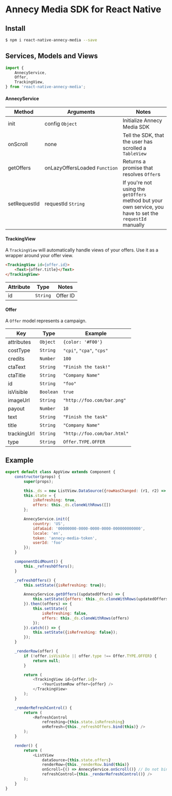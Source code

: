 # Annecy Media SDK for React Native

## Install

```bash
$ npm i react-native-annecy-media --save
```

## Services, Models and Views

```javascript
import {
    AnnecyService,
    Offer,
    TrackingView,
} from 'react-native-annecy-media';
```

#### AnnecyService

| Method | Arguments | Notes |
| ------ | --------- | ----- |
| init   | config&nbsp;`Object` | Initialize Annecy Media SDK |
| onScroll | none | Tell the SDK, that the user has scrolled a `TableView` |
| getOffers | onLazyOffersLoaded&nbsp;`Function` | Returns a promise that resolves `Offer`s |
| setRequestId | requestId&nbsp;`String` | If you're not using the `getOffers` method but your own service, you have to set the `requestId` manually |

#### TrackingView

A `TrackingView` will automatically handle views of your offers. Use it as a wrapper around your offer view.

```html
<TrackingView id={offer.id}>
    <Text>{offer.title}</Text>
</TrackingView>

```

| Attribute | Type       | Notes    |
| --------- | ---------- | -------- |
| id        | `String`   | Offer ID |

#### Offer

A `Offer` model represents a campaign.

| Key         | Type      | Example                     |
| ----------- | --------- | --------------------------- |
| attributes  | `Object`  | `{color: '#F00'}`           |
| costType    | `String`  | `"cpi"`, `"cpa"`, `"cps"`   |
| credits     | `Number`  | `100`                       |
| ctaText     | `String`  | `"Finish the task!"`        |
| ctaTitle    | `String`  | `"Company Name"`            |
| id          | `String`  | `"foo"`                     |
| isVisible   | `Boolean` | `true`                      |
| imageUrl    | `String`  | `"http://foo.com/bar.png"`  |
| payout      | `Number`  | `10`                        |
| text        | `String`  | `"Finish the task"`         |
| title       | `String`  | `"Company Name"`            |
| trackingUrl | `String`  | `"http://foo.com/bar.html"` |
| type        | `String`  | `Offer.TYPE.OFFER`          |

## Example

```javascript
export default class AppView extends Component {
    constructor(props) {
        super(props);

        this._ds = new ListView.DataSource({rowHasChanged: (r1, r2) => r1 !== r2});
        this.state = {
            isRefreshing: true,
            offers: this._ds.cloneWithRows([])
        };

        AnnecyService.init({
            country: 'US',
            idfaGaid: '00000000-0000-0000-0000-000000000000',
            locale: 'en',
            token: 'annecy-media-token',
            userId: 'foo'
        });
    }

    componentDidMount() {
        this._refreshOffers();
    }

    _refreshOffers() {
        this.setState({isRefreshing: true});

        AnnecyService.getOffers((updatedOffers) => {
            this.setState({offers: this._ds.cloneWithRows(updatedOffers)});
        }).then((offers) => {
            this.setState({
                isRefreshing: false,
                offers: this._ds.cloneWithRows(offers)
            });
        }).catch(() => {
            this.setState({isRefreshing: false});
        });
    }

    _renderRow(offer) {
        if (!offer.isVisible || offer.type !== Offer.TYPE.OFFER) {
            return null;
        }

        return (
            <TrackingView id={offer.id}>
                <YourCustomRow offer={offer} />
            </TrackingView>
        );
    }

    _renderRefreshControl() {
        return (
            <RefreshControl
                refreshing={this.state.isRefreshing}
                onRefresh={this._refreshOffers.bind(this)} />
        );
    }

    render() {
        return (
            <ListView
                dataSource={this.state.offers}
                renderRow={this._renderRow.bind(this)}
                onScroll={() => AnnecyService.onScroll()} // Do not bind!
                refreshControl={this._renderRefreshControl()} />
        );
    }
}

```
